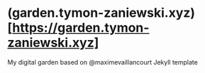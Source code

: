 # (garden.tymon-zaniewski.xyz)[https://garden.tymon-zaniewski.xyz]
My digital garden based on @maximevaillancourt Jekyll template
